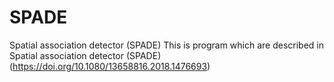 # SPADE
Spatial association detector (SPADE)
This is program which are described in Spatial association detector (SPADE) (https://doi.org/10.1080/13658816.2018.1476693)
